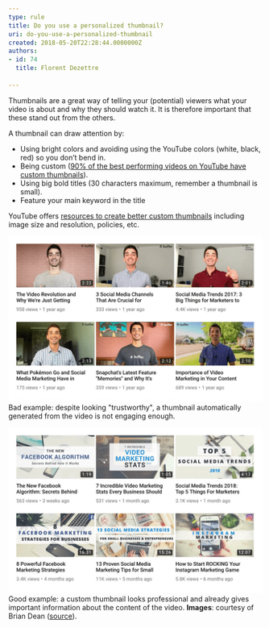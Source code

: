 ```yaml
---
type: rule
title: Do you use a personalized thumbnail?
uri: do-you-use-a-personalized-thumbnail
created: 2018-05-20T22:28:44.0000000Z
authors:
- id: 74
  title: Florent Dezettre

---
```


Thumbnails are a great way of telling your (potential) viewers what your video is about and why they should watch it. It is therefore important that these stand out from the others.
 
A thumbnail can draw attention by:



- Using bright colors and avoiding using the YouTube colors (white, black, red) so you don’t bend in.
- Being custom ([90% of the best performing videos on YouTube have custom thumbnails](https://creatoracademy.youtube.com/page/lesson/thumbnails#strategies-zippy-link-2)).
- Using big bold titles (30 characters maximum, remember a thumbnail is small).
- Feature your main keyword in the title


YouTube offers [resources to create better custom thumbnails](https://support.google.com/youtube/answer/72431?hl=en) including image size and resolution, policies, etc.


![](thumbnail_bad.png)Bad example: despite looking "trustworthy", a thumbnail automatically generated from the video is not engaging enough.



![](thumbnail_good.png) Good example: a custom thumbnail looks professional and already gives important information about the content of the video.
**Images**: courtesy of Brian Dean ([source](https://backlinko.com/grow-youtube-channel)).
